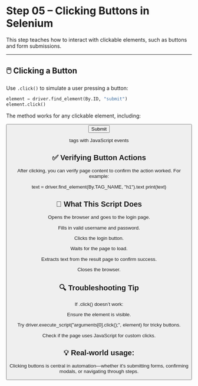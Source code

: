 # Step 05 – Clicking Buttons in Selenium

This step teaches how to interact with clickable elements, such as buttons and form submissions.

---

## 🖱️ Clicking a Button

Use `.click()` to simulate a user pressing a button:

```python
element = driver.find_element(By.ID, "submit")
element.click()

```
The method works for any clickable element, including:

<button>

<input type="submit">

<a> tags with JavaScript events


## ✅ Verifying Button Actions

After clicking, you can verify page content to confirm the action worked. For example:


text = driver.find_element(By.TAG_NAME, "h1").text
print(text)



## 🧪 What This Script Does

Opens the browser and goes to the login page.

Fills in valid username and password.

Clicks the login button.

Waits for the page to load.

Extracts text from the result page to confirm success.

Closes the browser.



## 🔍 Troubleshooting Tip

If .click() doesn’t work:

Ensure the element is visible.

Try driver.execute_script("arguments[0].click();", element) for tricky buttons.

Check if the page uses JavaScript for custom clicks.

## 💡 Real-world usage:

 Clicking buttons is central in automation—whether it's submitting forms, confirming modals, or navigating through steps.

